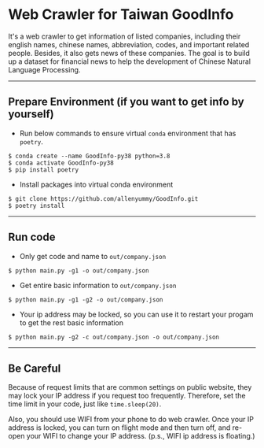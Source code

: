 # Web Crawler for Taiwan GoodInfo

It's a web crawler to get information of listed companies, including their english names, chinese names, abbreviation, codes, and important related people. Besides, it also gets news of these companies. The goal is to build up a dataset for financial news to help the development of Chinese Natural Language Processing.

---

## Prepare Environment (if you want to get info by yourself)

+ Run below commands to ensure virtual `conda` environment that has `poetry`.
```
$ conda create --name GoodInfo-py38 python=3.8
$ conda activate GoodInfo-py38
$ pip install poetry
```

+ Install packages into virtual conda environment
```
$ git clone https://github.com/allenyummy/GoodInfo.git
$ poetry install
```

---

## Run code

+ Only get code and name to `out/company.json`
```
$ python main.py -g1 -o out/company.json
```

+ Get entire basic information to `out/company.json`
```
$ python main.py -g1 -g2 -o out/company.json
```

+ Your ip address may be locked, so you can use it to restart your progam to get the rest basic information
```
$ python main.py -g2 -c out/company.json -o out/company.json
```

---

## Be Careful

Because of request limits that are common settings on public website, they may lock your IP address if you request too frequently. Therefore, set the time limit in your code, just like `time.sleep(20)`.

Also, you should use WIFI from your phone to do web crawler. Once your IP address is locked, you can turn on flight mode and then turn off, and re-open your WIFI to change your IP address. (p.s., WIFI ip address is floating.)
